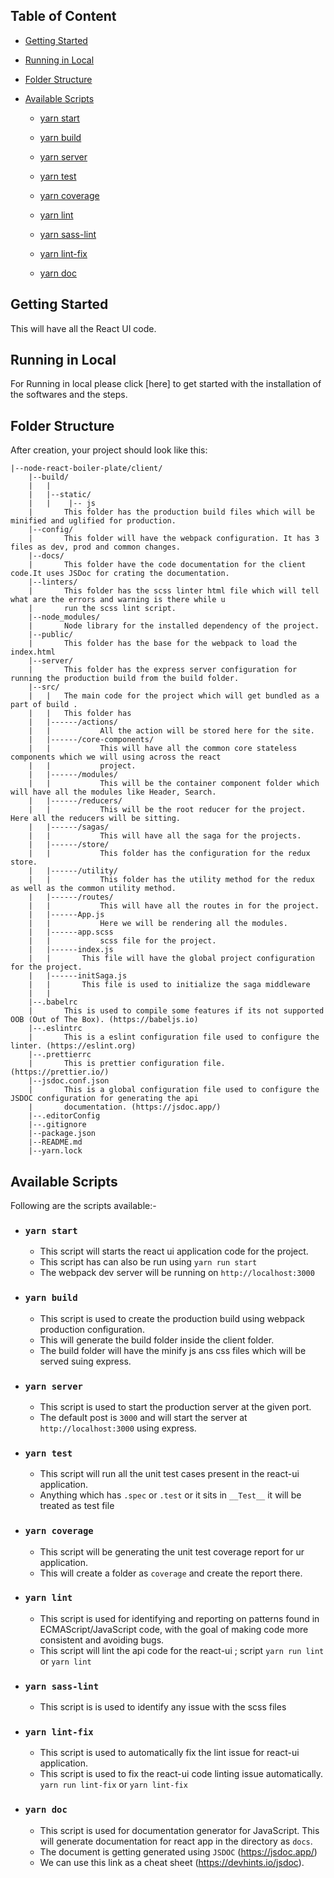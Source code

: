 ## Table of Content

-  [Getting Started](#getting-started)

-  [Running in Local](#running-in-local)

-  [Folder Structure](#folder-structure)

-  [Available Scripts](#available-scripts)

	-  [yarn start](#yarn-start)

    -  [yarn build](#yarn-build)
    
    -  [yarn server](#yarn-server)

    -  [yarn test](#yarn-test)

    -  [yarn coverage](#yarn-test)

	-  [yarn lint](#yarn-lint)

    -  [yarn sass-lint](#yarn-sass-lint)

	-  [yarn lint-fix](#yarn-lint-fix)

	-  [yarn doc](#yarn-doc)

## Getting Started
This will have all the React UI code.

## Running in Local
For Running in local please click [here] to get started with the installation of the softwares and the steps.

## Folder Structure
After creation, your project should look like this:

```
|--node-react-boiler-plate/client/
    |--build/
    |   |
    |   |--static/
    |   |    |-- js
    |       This folder has the production build files which will be minified and uglified for production.
    |--config/
    |       This folder will have the webpack configuration. It has 3 files as dev, prod and common changes.
    |--docs/
    |       This folder have the code documentation for the client code.It uses JSDoc for crating the documentation.
    |--linters/
    |       This folder has the scss linter html file which will tell what are the errors and warning is there while u  
    |       run the scss lint script.
    |--node_modules/
    |       Node library for the installed dependency of the project.
    |--public/
    |       This folder has the base for the webpack to load the index.html
    |--server/
    |       This folder has the express server configuration for running the production build from the build folder.
    |--src/
    |   |   The main code for the project which will get bundled as a part of build .
    |   |   This folder has
    |   |------/actions/
    |   |           All the action will be stored here for the site.
    |   |------/core-components/
    |   |           This will have all the common core stateless components which we will using across the react
    |   |           project. 
    |   |------/modules/
    |   |           This will be the container component folder which will have all the modules like Header, Search.
    |   |------/reducers/
    |   |           This will be the root reducer for the project. Here all the reducers will be sitting.
    |   |------/sagas/
    |   |           This will have all the saga for the projects.
    |   |------/store/
    |   |           This folder has the configuration for the redux store.
    |   |------/utility/
    |   |           This folder has the utility method for the redux as well as the common utility method.
    |   |------/routes/
    |   |           This will have all the routes in for the project.
    |   |------App.js
    |   |           Here we will be rendering all the modules.
    |   |------app.scss
    |   |           scss file for the project.
    |   |------index.js
    |   |       This file will have the global project configuration for the project.
    |   |------initSaga.js
    |   |       This file is used to initialize the saga middleware
    |   |
    |--.babelrc
    |       This is used to compile some features if its not supported OOB (Out of The Box). (https://babeljs.io)
    |--.eslintrc
    |       This is a eslint configuration file used to configure the linter. (https://eslint.org)
    |--.prettierrc
    |       This is prettier configuration file. (https://prettier.io/)
    |--jsdoc.conf.json
    |       This is a global configuration file used to configure the JSDOC configuration for generating the api    
    |       documentation. (https://jsdoc.app/)
    |--.editorConfig
    |--.gitignore
    |--package.json
    |--README.md
    |--yarn.lock
```

## Available Scripts

Following are the scripts available:-

-  ### ```yarn start```
    * This script will starts the react ui application code for the project.
    * This script has can also be run using `yarn run start`
    * The webpack dev server will be running on `http://localhost:3000`

- ### ```yarn build```
    * This script is used to create the production build using webpack production configuration.
    * This will generate the build folder inside the client folder.
    * The build folder will have the minify js ans css files which will be served suing express.

- ### ```yarn server```
    * This script is used to start the production server at the given port.
    * The default post is `3000` and will start the server at `http://localhost:3000` using express.

-  ### ```yarn test```
    * This script will run all the unit test cases present in the react-ui application.
    * Anything which has `.spec` or `.test` or it sits in `__Test__` it will be treated as test file

-  ### ```yarn coverage```
    * This script will be generating the unit test coverage report for ur application.
    * This will create a folder as `coverage` and create the report there.

-  ### ```yarn lint```
    * This script is used for identifying and reporting on patterns found in ECMAScript/JavaScript code, with the goal of    making code more consistent and avoiding bugs.
    * This script will lint the api code for the react-ui ; script `yarn run lint` or `yarn lint` 

-  ### ```yarn sass-lint```
    * This script is is used to identify any issue with the scss files

- ### ```yarn lint-fix```
    * This script is used to automatically fix the lint issue for react-ui application.
    * This script is used to fix the react-ui code linting issue automatically. `yarn run lint-fix` or `yarn lint-fix`

-  ### ```yarn doc```
    * This script is used for documentation generator for JavaScript. This will generate documentation for react            app in the directory as `docs`.
    * The document is getting generated using `JSDOC` (https://jsdoc.app/)
    * We can use this link as a cheat sheet (https://devhints.io/jsdoc).

